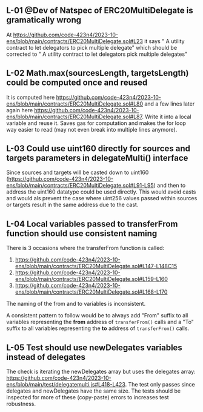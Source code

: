 ## L-01 @Dev of Natspec of ERC20MultiDelegate is gramatically wrong
At https://github.com/code-423n4/2023-10-ens/blob/main/contracts/ERC20MultiDelegate.sol#L23 it says " A utility contract to let delegators to pick multiple delegate" which should be corrected to " A utility contract to let delegators pick multiple delegates"

## L-02 Math.max(sourcesLength, targetsLength) could be computed once and reused
It is computed here https://github.com/code-423n4/2023-10-ens/blob/main/contracts/ERC20MultiDelegate.sol#L80 and a few lines later again here https://github.com/code-423n4/2023-10-ens/blob/main/contracts/ERC20MultiDelegate.sol#L87. Write it into a local variable and reuse it. Saves gas for computation and makes the for loop way easier to read (may not even break into multiple lines anymore).

## L-03 Could use uint160 directly for sources and targets parameters in delegateMulti() interface
Since sources and targets will be casted down to uint160 (https://github.com/code-423n4/2023-10-ens/blob/main/contracts/ERC20MultiDelegate.sol#L91-L95) and then to address the uint160 datatype could be used directly. This would avoid casts and would als prevent the case where uint256 values passed within sources or targets result in the same address due to the cast.

## L-04 Local variables passed to transferFrom function should use consistent naming

There is 3 occasions where the transferFrom function is called:
1) https://github.com/code-423n4/2023-10-ens/blob/main/contracts/ERC20MultiDelegate.sol#L147-L148C15
2) https://github.com/code-423n4/2023-10-ens/blob/main/contracts/ERC20MultiDelegate.sol#L159-L160
3) https://github.com/code-423n4/2023-10-ens/blob/main/contracts/ERC20MultiDelegate.sol#L168-L170

The naming of the from and to variables is inconsistent.

A consistent pattern to follow would be to always add "From" suffix to all variables representing the **from** address of `transferFrom()` calls and a "To" suffix to all variables representing the **to** address of `transferFrom()` calls.

## L-05 Test should use newDelegates variables instead of delegates
The check is iterating the newDelegates array but uses the delegates array: https://github.com/code-423n4/2023-10-ens/blob/main/test/delegatemulti.js#L418-L423. The test only passes since delegates and newDelegates have the same size. The tests should be inspected for more of these (copy-paste) errors to increases test robustness.

